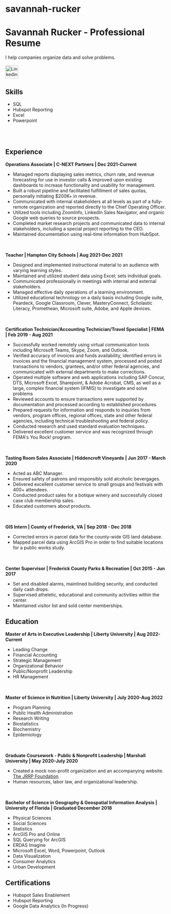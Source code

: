 # savannah-rucker
<html>
<head>
    <h1>Savannah Rucker - Professional Resume</h1>
        I help companies organize data and solve problems.       
    <br></br>
     <a href="https://www.linkedin.com/in/savannah-rucker/"> <img src="https://content.linkedin.com/content/dam/me/business/en-us/amp/brand-site/v2/bg/LI-Bug.svg.original.svg" alt=Linkedin width="40" height="40"> </a> 
     
</head>
<body>
    <h2>Skills</h2>
    <ul>
        <li>SQL</li>
        <li>Hubspot Reporting</li>
        <li>Excel</li>
        <li>Powerpoint</li>
     </ul>
        <br></br>
    <h2>Experience</h2>
    <strong>Operations Associate | C-NEXT Partners | Dec 2021-Current</strong>
      <ul>
        <li>Managed reports displaying sales metrics, churn rate, and revenue forecasting for use in investor calls & improved upon existing dashboards to              increase functionality and usability for management.</li>
        <li>Built a robust pipeline and facilitated fulfillment of sales quotas, personally initiating $200K+ in revenue.</li>
        <li>Communicated with internal stakeholders at all levels as part of a fully-remote organization and reported directly to the Chief Operating Officer.</li>
        <li>Utilized tools including ZoomInfo, LinkedIn Sales Navigator, and organic Google web queries to source prospects.</li>
        <li>Completed market research projects and communicated data to internal stakeholders, including a special project reporting to the CEO. 
        <li>Maintained documentation using real-time information from HubSpot.</li>
      </ul>
        <br></br>
    <strong>Teacher | Hampton City Schools | Aug 2021-Dec 2021</strong>
      <ul>
        <li>Designed and implemented instructional material to an audience with varying learning styles.</li>
        <li>Maintained and utilized student data using Excel; sets individual goals.</li>
        <li>Communicated professionally in meetings with internal and external
            stakeholders.</li>
        <li>Managed effective daily operations of a learning environment.</li>
        <li>Utilized educational technology on a daily basis including Google suite,
           Peardeck, Google Classroom, Clever, MasteryConnect, Scholastic
           Literacy, Promethean, Microsoft suite, Adobe, and Apple devices.</li>
      </ul>
        <br></br>
    <strong>Certification Technician/Accounting Technician/Travel Specialist | FEMA | Feb 2019 - Aug 2021</strong>
      <ul>
        <li>Successfully worked remotely using virtual communication tools
            including Microsoft Teams, Skype, Zoom, and Outlook.</li>
        <li>Verified accuracy of invoices and funds availability, identified errors in
            invoices and the financial management system, processed and posted
            transactions to vendors, grantees, and/or other federal agencies, and
            communicated with external departments to make corrections.</li>
        <li>Operated multiple software and web applications including SAP
            Concur, DTS, Microsoft Excel, Sharepoint, & Adobe Acrobat, CMS, as
            well as a large, complex financial system (IFMIS) to investigate and
            solve problems</li>
        <li>Reviewed accounts to ensure transactions were supported by
            documentation and processed according to established procedures.</li>
        <li>Prepared requests for information and responds to inquiries from
            vendors, program offices, regional offices, state and other federal
            agencies, including technical troubleshooting and federal policy.</li>
      <li>Conducted research and used standard evaluation techniques.</li>
      <li>Delivered excellent customer service and was recognized through
          FEMA's You Rock! program.</li>
      </ul>
      <br></br>
      <strong>Tasting Room Sales Associate | Hiddencroft Vineyards | Jun 2017 - March 2020</strong>
      <ul>
        <li>Acted as ABC Manager.</li>
        <li>Ensured safety of patrons and responsibly sold alcoholic bevergages.</li>
        <li>Delivered excellent customer service to small groups and festivals with 400+ attendees.</li>
        <li>Conducted product sales for a botique winery and successfully closed case club membership sales.</li>
        <li>Educated customers about products.</li>
      </ul>
      <br></br>
       <strong>GIS Intern | County of Frederick, VA | Sep 2018 - Dec 2018</strong>
      <ul>
        <li>Corrected errors in parcel data for the county-wide GIS land database.</li>
        <li>Mapped parcel data using ArcGIS Pro in order to find suitable locations for a public works study.</li>
      </ul>
      <br></br>
       <strong>Center Supervisor | Frederick County Parks & Recreation | Oct 2015 - Jun 2017</strong>
      <ul>
        <li>Set and disabled alarms, maintined building security, and conducted daily cash drops. </li>
        <li>Supervised atheletic, educational and community activities within the center.</li>
        <li>Maintained visitor list and sold center memberships.</li>
      </ul>
    <h2>Education</h2>
    <strong>Master of Arts in Executive Leadership | Liberty University | Aug 2022-Current</strong>
      <ul>
        <li>Leading Change
        <li>Financial Accounting
        <li>Strategic Management
        <li>Organizational Behavior
        <li>Public/Nonprofit Leadership
        <li>HR Management
      </ul>
        <br></br>
           <strong>Master of Science in Nutrition | Liberty University | July 2020-Aug 2022</strong>
      <ul>
       <li> Program Planning
       <li>Public Health Administration
       <li>Research Writing
       <li>Biostatistics 
       <li>Biochemistry
       <li>Epidemiology
      </ul>
        <br></br>
    <strong>Graduate Coursework - Public & Nonprofit Leadership | Marshall University | May 2020-July 2020</strong>
      <ul>
        <li>Created a mock non-profit organization and an accompanying website.</li
        <li><a href="https://rrpkids.weebly.com/">The JRRP Foundation<a/></li>
        <li>Human resources, labor law, and organizational leadership.</li>
      </ul>
       <br></br>
    <strong>Bachelor of Science in Geography & Geospatial Information Analysis | University of Florida | Graduated December 2018</strong>
      <ul>
        <li>Physical Sciences</li>
        <li>Social Sciences</li>
        <li>Statistics</li>
        <li>ArcGIS Pro and Online</li>
        <li>SQL Querying for ArcGIS</li>
        <li>ERDAS Imagine</li>
        <li>Microsoft Excel, Word, Powerpoint, Outlook</li>
        <li>Data Visualization</li>
        <li>Consumer Analytics</li>
        <li>Urban Development</li>
      </ul>
    <h2>Certifications</h2>
    <ul>
        <li>Hubspot Sales Enablement</li>
        <li>Hubspot Reporting</li>
        <li>Google Data Analytics (In Progress)</li>
      </ul>
  </body>
 </html>
